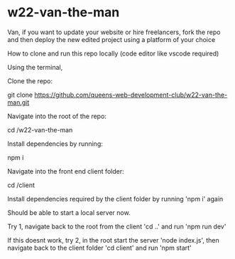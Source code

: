 # w22-van-the-man

Van, if you want to update your website or hire freelancers, fork the repo and then deploy the new edited project using a platform of your choice

How to clone and run this repo locally (code editor like vscode required) 

Using the terminal,

Clone the repo:

git clone https://github.com/queens-web-development-club/w22-van-the-man.git

Navigate into the root of the repo:

cd /w22-van-the-man

Install dependencies by running: 

npm i

Navigate into the front end client folder:

cd /client

Install dependencies required by the client folder by running 'npm i' again

Should be able to start a local server now. 

Try 1, navigate back to the root from the client 'cd ..' and run 'npm run dev'

If this doesnt work, try 2, in the root start the server 'node index.js', then navigate back to the client folder 'cd client' and run 'npm start'

